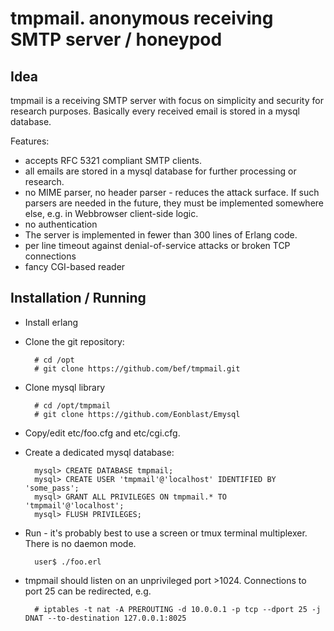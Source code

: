 tmpmail. anonymous receiving SMTP server / honeypod
===================================================

Idea
----
tmpmail is a receiving SMTP server with focus on simplicity and security for research purposes. Basically every received email is stored in a mysql database.

Features:

* accepts RFC 5321 compliant SMTP clients.
* all emails are stored in a mysql database for further processing or research.
* no MIME parser, no header parser - reduces the attack surface. If such parsers are needed in the future, they must be implemented somewhere else, e.g. in Webbrowser client-side logic.
* no authentication
* The server is implemented in fewer than 300 lines of Erlang code.
* per line timeout against denial-of-service attacks or broken TCP connections
* fancy CGI-based reader

Installation / Running
----------------------

* Install erlang
* Clone the git repository:

		# cd /opt
		# git clone https://github.com/bef/tmpmail.git

* Clone mysql library

		# cd /opt/tmpmail
		# git clone https://github.com/Eonblast/Emysql

* Copy/edit etc/foo.cfg and etc/cgi.cfg.
* Create a dedicated mysql database:

		mysql> CREATE DATABASE tmpmail;
		mysql> CREATE USER 'tmpmail'@'localhost' IDENTIFIED BY 'some_pass';
		mysql> GRANT ALL PRIVILEGES ON tmpmail.* TO 'tmpmail'@'localhost';
		mysql> FLUSH PRIVILEGES;

* Run - it's probably best to use a screen or tmux terminal multiplexer. There is no daemon mode.

		user$ ./foo.erl

* tmpmail should listen on an unprivileged port >1024. Connections to port 25 can be redirected, e.g.

		# iptables -t nat -A PREROUTING -d 10.0.0.1 -p tcp --dport 25 -j DNAT --to-destination 127.0.0.1:8025

